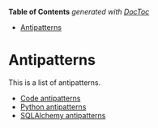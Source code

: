 <!-- START doctoc generated TOC please keep comment here to allow auto update -->
<!-- DON'T EDIT THIS SECTION, INSTEAD RE-RUN doctoc TO UPDATE -->
**Table of Contents**  *generated with [DocToc](https://github.com/thlorenz/doctoc)*

- [Antipatterns](#antipatterns)

<!-- END doctoc generated TOC please keep comment here to allow auto update -->

Antipatterns
============

This is a list of antipatterns.

* [Code antipatterns](./code-antipatterns.md)
* [Python antipatterns](./python-antipatterns.md)
* [SQLAlchemy antipatterns](./sqlachemy-antipatterns.md)
